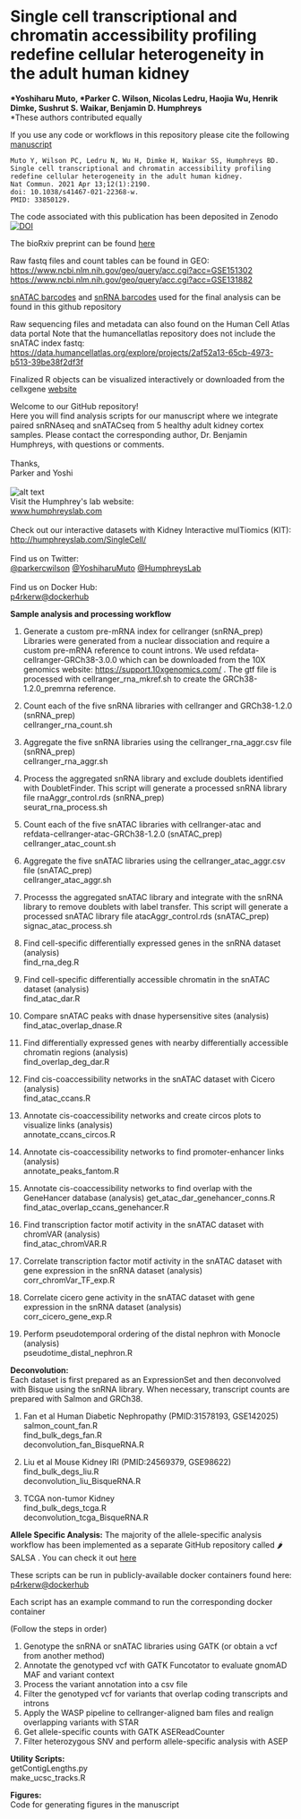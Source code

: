 # **Single cell transcriptional and chromatin accessibility profiling redefine cellular heterogeneity in the adult human kidney**
__*Yoshiharu Muto, *Parker C. Wilson, Nicolas Ledru, Haojia Wu, Henrik Dimke, Sushrut S. Waikar, Benjamin D. Humphreys__  
*These authors contributed equally  

If you use any code or workflows in this repository please cite the following [manuscript](https://pubmed.ncbi.nlm.nih.gov/33850129/)
```
Muto Y, Wilson PC, Ledru N, Wu H, Dimke H, Waikar SS, Humphreys BD.
Single cell transcriptional and chromatin accessibility profiling redefine cellular heterogeneity in the adult human kidney. 
Nat Commun. 2021 Apr 13;12(1):2190. 
doi: 10.1038/s41467-021-22368-w. 
PMID: 33850129.
```
The code associated with this publication has been deposited in Zenodo 
<a href="https://doi.org/10.5281/zenodo.4555693"><img src="https://zenodo.org/badge/DOI/10.5281/zenodo.4555693.svg" alt="DOI"></a>

The bioRxiv preprint can be found [here](https://doi.org/10.1101/2020.06.14.151167)

Raw fastq files and count tables can be found in GEO: <br/>
https://www.ncbi.nlm.nih.gov/geo/query/acc.cgi?acc=GSE151302 <br/>
https://www.ncbi.nlm.nih.gov/geo/query/acc.cgi?acc=GSE131882

[snATAC barcodes](https://github.com/p4rkerw/Muto_Wilson_NComm_2020/blob/master/snATAC_prep/atac_barcodes.csv) and [snRNA barcodes](https://github.com/p4rkerw/Muto_Wilson_NComm_2020/blob/master/snRNA_prep/rna_barcodes.csv) used for the final analysis can be found in this github repository

Raw sequencing files and metadata can also found on the Human Cell Atlas data portal
Note that the humancellatlas repository does not include the snATAC index fastq: <br/>
https://data.humancellatlas.org/explore/projects/2af52a13-65cb-4973-b513-39be38f2df3f

Finalized R objects can be visualized interactively or downloaded from the cellxgene [website](https://cellxgene.cziscience.com/collections/9b02383a-9358-4f0f-9795-a891ec523bcc)


Welcome to our GitHub repository!  
Here you will find analysis scripts for our manuscript where we integrate paired snRNAseq and snATACseq from 5 healthy adult kidney cortex samples. Please contact the corresponding author, Dr. Benjamin Humphreys, with questions or comments.  
<br/>
Thanks,  
Parker and Yoshi
<br/><br/>
![alt text](http://humphreyslab.com/wp-content/uploads/2015/12/favicon-H.jpg)  
Visit the Humphrey's lab website:   
www.humphreyslab.com  
<br/>
Check out our interactive datasets with Kidney Interactive mulTiomics (KIT):  
http://humphreyslab.com/SingleCell/
<br/><br/>
Find us on Twitter: 
<br/>
  <a href="https://twitter.com/parkercwilson?ref_src=twsrc%5Etfw" class="twitter-follow-button" data-show-count="false"> @parkercwilson</a>
  <a href="https://twitter.com/YoshiharuMuto?ref_src=twsrc%5Etfw" class="twitter-follow-button" data-show-count="false"> @YoshiharuMuto</a>
  <a href="https://twitter.com/HumphreysLab?ref_src=twsrc%5Etfw" class="twitter-follow-button" data-show-count="false"> @HumphreysLab</a>
<br/><br/>
Find us on Docker Hub:  
[p4rkerw@dockerhub](https://hub.docker.com/search?q=p4rkerw&type=image)
<br/>



**Sample analysis and processing workflow**  
1. Generate a custom pre-mRNA index for cellranger (snRNA_prep)  
Libraries were generated from a nuclear dissociation and require a custom pre-mRNA reference to count introns. We used refdata-cellranger-GRCh38-3.0.0 which can be downloaded from the 10X genomics website: https://support.10xgenomics.com/ . The gtf file is processed with cellranger_rna_mkref.sh to create the GRCh38-1.2.0_premrna reference.  

2. Count each of the five snRNA libraries with cellranger and GRCh38-1.2.0 (snRNA_prep)  
cellranger_rna_count.sh  

3. Aggregate the five snRNA libraries using the cellranger_rna_aggr.csv file (snRNA_prep)    
cellranger_rna_aggr.sh  

4. Process the aggregated snRNA library and exclude doublets identified with DoubletFinder. This script will generate a processed snRNA library file rnaAggr_control.rds (snRNA_prep)    
seurat_rna_process.sh  

5. Count each of the five snATAC libraries with cellranger-atac and refdata-cellranger-atac-GRCh38-1.2.0 (snATAC_prep)  
cellranger_atac_count.sh

6. Aggregate the five snATAC libraries using the cellranger_atac_aggr.csv file (snATAC_prep)      
cellranger_atac_aggr.sh  

7. Processs the aggregated snATAC library and integrate with the snRNA library to remove doublets with label transfer. This script will generate a processed snATAC library file atacAggr_control.rds (snATAC_prep)  
signac_atac_process.sh  

8. Find cell-specific differentially expressed genes in the snRNA dataset (analysis)  
find_rna_deg.R  

9. Find cell-specific differentially accessible chromatin in the snATAC dataset (analysis)  
find_atac_dar.R

10. Compare snATAC peaks with dnase hypersensitive sites (analysis)  
find_atac_overlap_dnase.R  

11. Find differentially expressed genes with nearby differentially accessible chromatin regions (analysis)  
find_overlap_deg_dar.R  

12. Find cis-coaccessibility networks in the snATAC dataset with Cicero (analysis)  
find_atac_ccans.R  

13. Annotate cis-coaccessibility networks and create circos plots to visualize links (analysis)  
annotate_ccans_circos.R

14. Annotate cis-coaccessibility networks to find promoter-enhancer links (analysis)  
annotate_peaks_fantom.R

15. Annotate cis-coaccessibility networks to find overlap with the GeneHancer database (analysis)
get_atac_dar_genehancer_conns.R
find_atac_overlap_ccans_genehancer.R

16. Find transcription factor motif activity in the snATAC dataset with chromVAR (analysis)  
find_atac_chromVAR.R  

17. Correlate transcription factor motif activity in the snATAC dataset with gene expression in the snRNA dataset (analysis)  
corr_chromVar_TF_exp.R  

18. Correlate cicero gene activity in the snATAC dataset with gene expression in the snRNA dataset (analysis)  
corr_cicero_gene_exp.R  

19. Perform pseudotemporal ordering of the distal nephron with Monocle (analysis)  
pseudotime_distal_nephron.R  

**Deconvolution:**    
Each dataset is first prepared as an ExpressionSet and then deconvolved with Bisque using the snRNA library. When necessary, transcript counts are prepared with Salmon and GRCh38.
1. Fan et al Human Diabetic Nephropathy (PMID:31578193, GSE142025)  
salmon_count_fan.R  
find_bulk_degs_fan.R  
deconvolution_fan_BisqueRNA.R  

2. Liu et al Mouse Kidney IRI (PMID:24569379, GSE98622)  
find_bulk_degs_liu.R  
deconvolution_liu_BisqueRNA.R  

3. TCGA non-tumor Kidney  
find_bulk_degs_tcga.R  
deconvolution_tcga_BisqueRNA.R  

**Allele Specific Analysis:**
The majority of the allele-specific analysis workflow has been implemented as a separate GitHub repository called 🌶️SALSA . You can check it out [here](https://github.com/p4rkerw/SALSA)

These scripts can be run in publicly-available docker containers found here: [p4rkerw@dockerhub](https://hub.docker.com/search?q=p4rkerw&type=image)

Each script has an example command to run the corresponding docker container  

(Follow the steps in order) 
1. Genotype the snRNA or snATAC libraries using GATK (or obtain a vcf from another method)    
2. Annotate the genotyped vcf with GATK Funcotator to evaluate gnomAD MAF and variant context  
3. Process the variant annotation into a csv file  
4. Filter the genotyped vcf for variants that overlap coding transcripts and introns  
5. Apply the WASP pipeline to cellranger-aligned bam files and realign overlapping variants with STAR  
6. Get allele-specific counts with GATK ASEReadCounter  
7. Filter heterozygous SNV and perform allele-specific analysis with ASEP  

**Utility Scripts:**    
getContigLengths.py  
make_ucsc_tracks.R  

**Figures:**      
Code for generating figures in the manuscript




